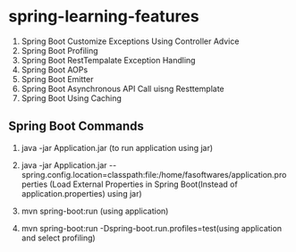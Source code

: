 # spring-learning-features

1) Spring Boot Customize Exceptions Using Controller Advice
2) Spring Boot Profiling
3) Spring Boot RestTempalate Exception Handling
4) Spring Boot AOPs
5) Spring Boot Emitter
6) Spring Boot Asynchronous API Call uisng Resttemplate
7) Spring Boot Using Caching




Spring Boot Commands
-----------------------------------------------------------------------------

1) java -jar Application.jar (to run application using jar)

2) java -jar Application.jar --spring.config.location=classpath:file:/home/fasoftwares/application.properties (Load External Properties in Spring Boot(Instead of application.properties) using jar)

3) mvn spring-boot:run (using application)

4) mvn spring-boot:run -Dspring-boot.run.profiles=test(using application and select profiling)
